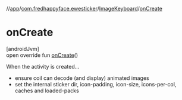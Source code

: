 //[app](../../../index.md)/[com.fredhappyface.ewesticker](../index.md)/[ImageKeyboard](index.md)/[onCreate](on-create.md)

# onCreate

[androidJvm]\
open override fun [onCreate](on-create.md)()

When the activity is created...

- 
   ensure coil can decode (and display) animated images
- 
   set the internal sticker dir, icon-padding, icon-size, icons-per-col, caches and loaded-packs
